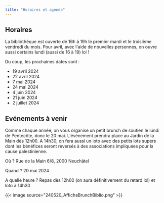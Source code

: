 ```yaml
---
title: "Horaires et agenda"
---
```


## Horaires

La bibliothèque est ouverte de 16h à 19h le premier mardi et le troisième vendredi du mois. Pour avril, avec l'aide de nouvelles personnes, on ouvre aussi certains lundi (aussi de 16 à 19) lol !

Du coup, les prochaines dates sont :
- 19 avril 2024
- 22 avril 2024
- 7 mai 2024
- 24 mai 2024
- 4 juin 2024
- 21 juin 2024
- 2 juillet 2024

## Evénements à venir
Comme chaque année, on vous organise un petit brunch de soutien le lundi de Pentecôte, donc le 20 mai. L'événement prendra place au Jardin de la Main dès 12h00. A 14h30, on fera aussi un loto avec des petits lots supers dont les bénéfices seront reversés à des associations impliquées pour la cause palestinienne. 

Où ? Rue de la Main 6/8, 2000 Neuchâtel

Quand ? 20 mai 2024

A quelle heure ? Repas dès 12h00 (on aura définitivement du retard lol) et loto à 14h30

{{< image source="240520_AfficheBrunchBiblio.png" >}}
